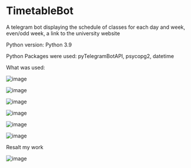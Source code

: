 # TimetableBot

A telegram bot displaying the schedule of classes for each day and week, even/odd week, a link to the university website

Python version: Python 3.9

Python Packages were used: pyTelegramBotAPI, psycopg2, datetime

What was used:

![image](https://user-images.githubusercontent.com/90320655/146960586-30271ee9-5ef1-440f-bc99-153ab18902ad.png)

![image](https://user-images.githubusercontent.com/90320655/146960752-7e45e681-714e-4632-b433-c3433ec98cba.png)

![image](https://user-images.githubusercontent.com/90320655/146960845-33ef6329-bf01-4c03-aa40-e89724087c41.png)

![image](https://user-images.githubusercontent.com/90320655/146960923-6514347f-b8d5-4f4a-8b46-664567b2c41f.png)

![image](https://user-images.githubusercontent.com/90320655/146961026-fd14d65e-ecf2-4fe9-afbf-a22431a728de.png)

![image](https://user-images.githubusercontent.com/90320655/146961073-ec46812f-acbc-49fe-a7fc-6feaacb0c022.png)

Resalt my work

![image](https://user-images.githubusercontent.com/90320655/146961287-cb186a06-0d39-4239-993c-7d1dc24420e0.png)

